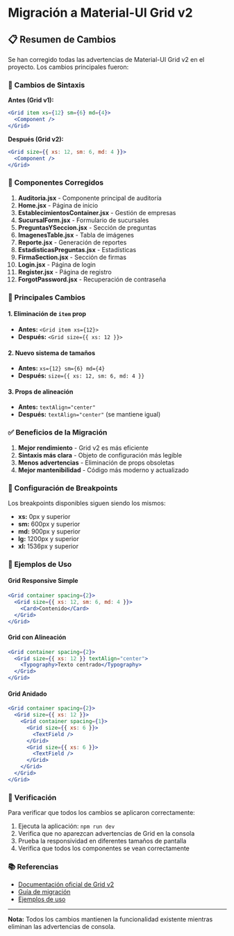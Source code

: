 # Migración a Material-UI Grid v2

## 📋 Resumen de Cambios

Se han corregido todas las advertencias de Material-UI Grid v2 en el proyecto. Los cambios principales fueron:

### 🔄 Cambios de Sintaxis

**Antes (Grid v1):**
```jsx
<Grid item xs={12} sm={6} md={4}>
  <Component />
</Grid>
```

**Después (Grid v2):**
```jsx
<Grid size={{ xs: 12, sm: 6, md: 4 }}>
  <Component />
</Grid>
```

### 📁 Componentes Corregidos

1. **Auditoria.jsx** - Componente principal de auditoría
2. **Home.jsx** - Página de inicio
3. **EstablecimientosContainer.jsx** - Gestión de empresas
4. **SucursalForm.jsx** - Formulario de sucursales
5. **PreguntasYSeccion.jsx** - Sección de preguntas
6. **ImagenesTable.jsx** - Tabla de imágenes
7. **Reporte.jsx** - Generación de reportes
8. **EstadisticasPreguntas.jsx** - Estadísticas
9. **FirmaSection.jsx** - Sección de firmas
10. **Login.jsx** - Página de login
11. **Register.jsx** - Página de registro
12. **ForgotPassword.jsx** - Recuperación de contraseña

### 🎯 Principales Cambios

#### 1. Eliminación de `item` prop
- **Antes:** `<Grid item xs={12}>`
- **Después:** `<Grid size={{ xs: 12 }}>`

#### 2. Nuevo sistema de tamaños
- **Antes:** `xs={12} sm={6} md={4}`
- **Después:** `size={{ xs: 12, sm: 6, md: 4 }}`

#### 3. Props de alineación
- **Antes:** `textAlign="center"`
- **Después:** `textAlign="center"` (se mantiene igual)

### ✅ Beneficios de la Migración

1. **Mejor rendimiento** - Grid v2 es más eficiente
2. **Sintaxis más clara** - Objeto de configuración más legible
3. **Menos advertencias** - Eliminación de props obsoletas
4. **Mejor mantenibilidad** - Código más moderno y actualizado

### 🔧 Configuración de Breakpoints

Los breakpoints disponibles siguen siendo los mismos:

- **xs:** 0px y superior
- **sm:** 600px y superior
- **md:** 900px y superior
- **lg:** 1200px y superior
- **xl:** 1536px y superior

### 📝 Ejemplos de Uso

#### Grid Responsive Simple
```jsx
<Grid container spacing={2}>
  <Grid size={{ xs: 12, sm: 6, md: 4 }}>
    <Card>Contenido</Card>
  </Grid>
</Grid>
```

#### Grid con Alineación
```jsx
<Grid container spacing={2}>
  <Grid size={{ xs: 12 }} textAlign="center">
    <Typography>Texto centrado</Typography>
  </Grid>
</Grid>
```

#### Grid Anidado
```jsx
<Grid container spacing={2}>
  <Grid size={{ xs: 12 }}>
    <Grid container spacing={1}>
      <Grid size={{ xs: 6 }}>
        <TextField />
      </Grid>
      <Grid size={{ xs: 6 }}>
        <TextField />
      </Grid>
    </Grid>
  </Grid>
</Grid>
```

### 🚀 Verificación

Para verificar que todos los cambios se aplicaron correctamente:

1. Ejecuta la aplicación: `npm run dev`
2. Verifica que no aparezcan advertencias de Grid en la consola
3. Prueba la responsividad en diferentes tamaños de pantalla
4. Verifica que todos los componentes se vean correctamente

### 📚 Referencias

- [Documentación oficial de Grid v2](https://mui.com/material-ui/migration/upgrade-to-grid-v2/)
- [Guía de migración](https://mui.com/material-ui/migration/upgrade-to-grid-v2/#migration-guide)
- [Ejemplos de uso](https://mui.com/material-ui/react-grid/)

---

**Nota:** Todos los cambios mantienen la funcionalidad existente mientras eliminan las advertencias de consola. 
